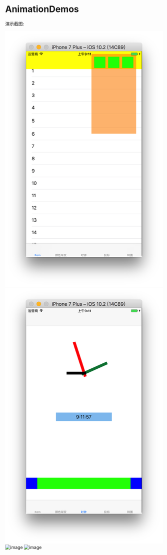 # AnimationDemos
演示截图:

![image](https://github.com/BeiJiXiongA/AnimationDemos/blob/master/screenshots/1.png)
![image](https://github.com/BeiJiXiongA/AnimationDemos/blob/master/screenshots/2.png)
![image](https://github.com/BeiJiXiongA/AnimationDemos/screenshots/3.png)
![image](https://github.com/BeiJiXiongA/AnimationDemos/screenshots/4.png)
